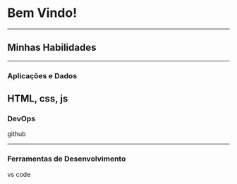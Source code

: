 
<!-- cabeçalho -->
#  Bem Vindo!
--------
## Minhas Habilidades

-----------
### Aplicações e Dados

HTML, css, js
-----------

### DevOps

github

----------

### Ferramentas de Desenvolvimento

vs code
<!--
**alancostaoliveira/AlanCostaOliveira** is a ✨ _special_ ✨ repository because its `README.md` (this file) appears on your GitHub profile.

Here are some ideas to get you started:

- 🔭 I’m currently working on ...
- 🌱 I’m currently learning ...
- 👯 I’m looking to collaborate on ...
- 🤔 I’m looking for help with ...
- 💬 Ask me about ...
- 📫 How to reach me: ...
- 😄 Pronouns: ...
- ⚡ Fun fact: ...
-->
